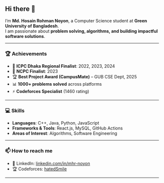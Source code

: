 ## Hi there 👋

I’m **Md. Hosain Rohman Noyon**, a Computer Science student at **Green University of Bangladesh**.  
I am passionate about **problem solving, algorithms, and building impactful software solutions**.  

---

### 🏆 Achievements
- 🎯 **ICPC Dhaka Regional Finalist**: 2022, 2023, 2024  
- 🏅 **NCPC Finalist**: 2023  
- 🏆 **Best Project Award (CampusMate)** – GUB CSE Dept, 2025  
- 📊 **1000+ problems solved** across platforms  
- ⚡ **Codeforces Specialist** (1460 rating)  

---

### 💻 Skills
- **Languages**: C++, Java, Python, JavaScript
- **Frameworks & Tools**: React.js, MySQL, GitHub Actions  
- **Areas of Interest**: Algorithms, Software Engineering  

---

### 📫 How to reach me
- 💼 LinkedIn: [linkedin.com/in/mhr-noyon](https://www.linkedin.com/in/mhr-noyon/)  
- 🏆 Codeforces: [hatedSmile](https://codeforces.com/profile/hatedSmile)  

---
